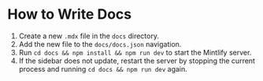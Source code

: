 # How to Write Docs

1.  Create a new `.mdx` file in the `docs` directory.
2.  Add the new file to the `docs/docs.json` navigation.
3.  Run `cd docs && npm install && npm run dev` to start the Mintlify server.
4.  If the sidebar does not update, restart the server by stopping the current process and running `cd docs && npm run dev` again.
